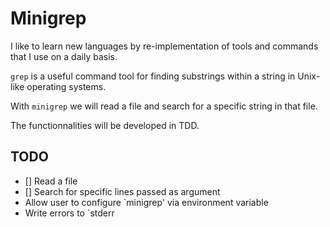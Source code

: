 # Minigrep

I like to learn new languages by re-implementation of tools and commands that I use on a daily basis.

`grep` is a useful command tool for finding substrings within a string in Unix-like operating systems.

With `minigrep` we will read a file and search for a specific string in that file.

The functionnalities will be developed in TDD.

## TODO

- [] Read a file
- [] Search for specific lines passed as argument
- Allow user to configure `minigrep' via environment variable
- Write errors to `stderr
